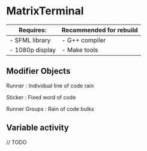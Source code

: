 # MatrixTerminal

| Requires: | Recommended for rebuild |
| ----------- | ----------- |
|- SFML library | - G++ compiler |
|- 1080p display | - Make tools |

## Modifier Objects

Runner
: Individual line of code rain

Sticker
: Fixed word of code

Runner Groups
: Rain of code bulks

## Variable activity

// TODO
